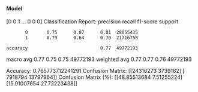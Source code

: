 #### Model
[0 0 1 ... 0 0 0]
Classification Report:
              precision    recall  f1-score   support

           0       0.75      0.87      0.81  28055435
           1       0.79      0.64      0.70  21716758

    accuracy                           0.77  49772193
   macro avg       0.77      0.75      0.75  49772193
weighted avg       0.77      0.77      0.76  49772193

Accuracy: 0.765773712241291
Confusion Matrix:
[[24316273  3739162]
 [ 7918794 13797964]]
Confusion Matrix (%):
[[48.85513684  7.51255224]
 [15.91007654 27.72223438]]
